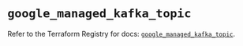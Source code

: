# `google_managed_kafka_topic`

Refer to the Terraform Registry for docs: [`google_managed_kafka_topic`](https://registry.terraform.io/providers/hashicorp/google/6.28.0/docs/resources/managed_kafka_topic).

